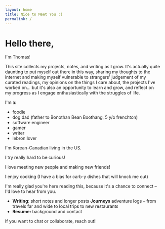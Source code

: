 ```yaml
---
layout: home
title: Nice to Meet You :)
permalink: /
---
```


# Hello there,

I'm Thomas!

This site collects my projects, notes, and writing as I grow. It's actually quite daunting to put myself out there in this way, sharing my thoughts to the internet and making myself vulnerable to strangers' judgement of my curated readings, my opinions on the things I care about, the projects I've worked on... but it's also an opportunity to learn and grow, and reflect on my progress as I engage enthusiastically with the struggles of life.

I'm a:
- foodie
- dog dad (father to Bonothan Bean Boothang, 5 y/o frenchton)
- software engineer
- gamer
- writer
- lebron lover

I'm Korean-Canadian living in the US.

I try really hard to be curious!

I love meeting new people and making new friends!

I enjoy cooking (I have a bias for carb-y dishes that will knock me out)

I'm really glad you're here reading this, because it's a chance to connect – I'd love to hear from you. 

- **Writing:** short notes and longer posts
**Journeys** adventure logs – from travels far and wide to local trips to new restaurants
- **Resume:** background and contact

If you want to chat or collaborate, reach out!